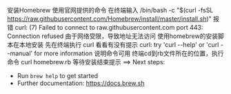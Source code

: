 安装Homebrew
使用官网提供的命令
在终端输入
/bin/bash -c "$(curl -fsSL https://raw.githubusercontent.com/Homebrew/install/master/install.sh)"
报错
curl: (7) Failed to connect to raw.githubusercontent.com port 443: Connection refused
由于网络受限，导致地址无法访问
使用homebrew的安装脚本在本地安装
先在终端执行
curl
看看有没有提示
curl: try 'curl --help' or 'curl --manual' for more information
说明命令可用
终端cd到rb文件所在的位置，执行命令
curl homebrew.rb
等待安装结束提示
==> Next steps:
- Run `brew help` to get started
- Further documentation: 
    https://docs.brew.sh
